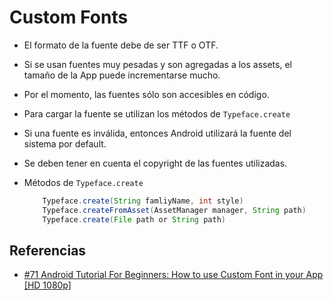   Custom Fonts
==========================

- El formato de la fuente debe de ser TTF o OTF.

- Si se usan fuentes muy pesadas y son agregadas a los assets, el tamaño de la App puede incrementarse mucho.

- Por el momento, las fuentes sólo son accesibles en código.

- Para cargar la fuente se utilizan los métodos de ```Typeface.create```

- Si una fuente es inválida, entonces Android utilizará la fuente del sistema por default.

- Se deben tener en cuenta el copyright de las fuentes utilizadas.

- Métodos de ```Typeface.create```

	```java
    	Typeface.create(String famliyName, int style)
        Typeface.createFromAsset(AssetManager manager, String path)
        Typeface.create(File path or String path)
	```

Referencias
------------
- [#71 Android Tutorial For Beginners: How to use Custom Font in your App [HD 1080p]](https://www.youtube.com/watch?v=2wBjpn7VmsU&list=PLonJJ3BVjZW6hYgvtkaWvwAVvOFB7fkLa&index=71&nohtml5=False)